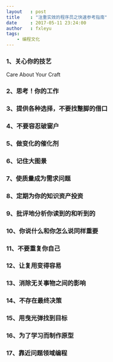 ```yaml
---
layout   : post
title    : "注重实效的程序员之快速参考指南"
date     : 2017-05-11 23:24:00
author   : fxleyu
tags:
    - 编程文化
---
```

### 1、关心你的技艺
Care About Your Craft

### 2、思考！你的工作


### 3、提供各种选择，不要找蹩脚的借口

### 4、不要容忍破窗户

### 5、做变化的催化剂

### 6、记住大图景

### 7、使质量成为需求问题

### 8、定期为你的知识资产投资

### 9、批评地分析你读到的和听到的

### 10、你说什么和你怎么说同样重要

### 11、不要重复你自己

### 12、让复用变得容易

### 13、消除无关事物之间的影响

### 14、不存在最终决策

### 15、用曳光弹找到目标

### 16、为了学习而制作原型

### 17、靠近问题领域编程
